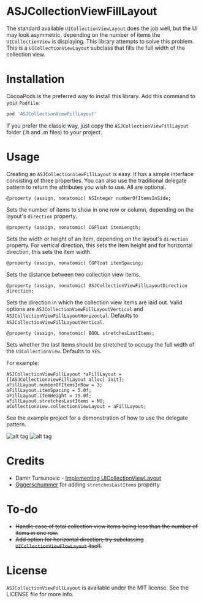 # ASJCollectionViewFillLayout

The standard available `UICollectionViewLayout` does the job well, but the UI may look asymmetric, depending on the number of items the `UICollectionView` is displaying. This library attempts to solve this problem. This is a `UICollectionViewLayout` subclass that fills the full width of the collection view.

# Installation

CocoaPods is the preferred way to install this library. Add this command to your `Podfile`:

```ruby
pod 'ASJCollectionViewFillLayout'
```

If you prefer the classic way, just copy the `ASJCollectionViewFillLayout` folder (.h and .m files) to your project.

# Usage

Creating an `ASJCollectionViewFillLayout` is easy. It has a simple interface consisting of three properties. You can also use the traditional delegate pattern to return the attributes you wish to use. All are optional.

```objc
@property (assign, nonatomic) NSInteger numberOfItemsInSide;
```
Sets the number of items to show in one row or column, depending on the layout's `direction` property.

```objc
@property (assign, nonatomic) CGFloat itemLength;
```
Sets the width or height of an item, depending on the layout's `direction` property. For vertical direction, this sets the item height and for horizontal direction, this sets the item width.

```objc
@property (assign, nonatomic) CGFloat itemSpacing;
```
Sets the distance between two collection view items.

```objc
@property (assign, nonatomic) ASJCollectionViewFillLayoutDirection direction;
```
Sets the direction in which the collection view items are laid out. Valid options are `ASJCollectionViewFillLayoutVertical` and `ASJCollectionViewFillLayoutHorizontal`. Defaults to `ASJCollectionViewFillLayoutVertical`.

```objc
@property (assign, nonatomic) BOOL stretchesLastItems;
```
Sets whether the last items should be stretched to occupy the full width of the `UICollectionView`. Defaults to `YES`.

For example:

```objc
ASJCollectionViewFillLayout *aFillLayout = [[ASJCollectionViewFillLayout alloc] init];
aFillLayout.numberOfItemsInRow = 3;
aFillLayout.itemSpacing = 5.0f;
aFillLayout.itemHeight = 75.0f;
aFillLayout.stretchesLastItems = NO;
aCollectionView.collectionViewLayout = aFillLayout;
```

See the example project for a demonstration of how to use the delegate pattern.

![alt tag](Images/7.png)
![alt tag](Images/8.png)

# Credits

- Damir Tursunovic - [Implementing UICollectionViewLayout](http://damir.me/implementing-uicollectionview-layout)
- [Oggerschummer](https://github.com/Oggerschummer) for adding `stretchesLastItems` property

# To-do

- ~~Handle case of total collection view items being less than the number of items in one row.~~
- ~~Add option for horizontal direction; try subclassing `UICollectionViewFlowLayout` itself.~~

# License

`ASJCollectionViewFillLayout` is available under the MIT license. See the LICENSE file for more info.
